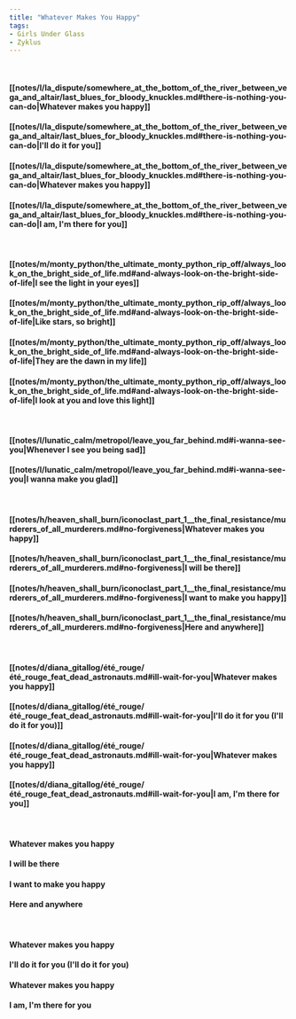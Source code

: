 ```yaml
---
title: "Whatever Makes You Happy"
tags:
- Girls Under Glass
- Zyklus
---
```

&nbsp;
#### [[notes/l/la_dispute/somewhere_at_the_bottom_of_the_river_between_vega_and_altair/last_blues_for_bloody_knuckles.md#there-is-nothing-you-can-do|Whatever makes you happy]]
#### [[notes/l/la_dispute/somewhere_at_the_bottom_of_the_river_between_vega_and_altair/last_blues_for_bloody_knuckles.md#there-is-nothing-you-can-do|I'll do it for you]]
#### [[notes/l/la_dispute/somewhere_at_the_bottom_of_the_river_between_vega_and_altair/last_blues_for_bloody_knuckles.md#there-is-nothing-you-can-do|Whatever makes you happy]]
#### [[notes/l/la_dispute/somewhere_at_the_bottom_of_the_river_between_vega_and_altair/last_blues_for_bloody_knuckles.md#there-is-nothing-you-can-do|I am, I'm there for you]]
&nbsp;
#### [[notes/m/monty_python/the_ultimate_monty_python_rip_off/always_look_on_the_bright_side_of_life.md#and-always-look-on-the-bright-side-of-life|I see the light in your eyes]]
#### [[notes/m/monty_python/the_ultimate_monty_python_rip_off/always_look_on_the_bright_side_of_life.md#and-always-look-on-the-bright-side-of-life|Like stars, so bright]]
#### [[notes/m/monty_python/the_ultimate_monty_python_rip_off/always_look_on_the_bright_side_of_life.md#and-always-look-on-the-bright-side-of-life|They are the dawn in my life]]
#### [[notes/m/monty_python/the_ultimate_monty_python_rip_off/always_look_on_the_bright_side_of_life.md#and-always-look-on-the-bright-side-of-life|I look at you and love this light]]
&nbsp;
#### [[notes/l/lunatic_calm/metropol/leave_you_far_behind.md#i-wanna-see-you|Whenever I see you being sad]]
#### [[notes/l/lunatic_calm/metropol/leave_you_far_behind.md#i-wanna-see-you|I wanna make you glad]]
&nbsp;
#### [[notes/h/heaven_shall_burn/iconoclast_part_1__the_final_resistance/murderers_of_all_murderers.md#no-forgiveness|Whatever makes you happy]]
#### [[notes/h/heaven_shall_burn/iconoclast_part_1__the_final_resistance/murderers_of_all_murderers.md#no-forgiveness|I will be there]]
#### [[notes/h/heaven_shall_burn/iconoclast_part_1__the_final_resistance/murderers_of_all_murderers.md#no-forgiveness|I want to make you happy]]
#### [[notes/h/heaven_shall_burn/iconoclast_part_1__the_final_resistance/murderers_of_all_murderers.md#no-forgiveness|Here and anywhere]]
&nbsp;
#### [[notes/d/diana_gitallog/été_rouge/été_rouge_feat_dead_astronauts.md#ill-wait-for-you|Whatever makes you happy]]
#### [[notes/d/diana_gitallog/été_rouge/été_rouge_feat_dead_astronauts.md#ill-wait-for-you|I'll do it for you (I'll do it for you)]]
#### [[notes/d/diana_gitallog/été_rouge/été_rouge_feat_dead_astronauts.md#ill-wait-for-you|Whatever makes you happy]]
#### [[notes/d/diana_gitallog/été_rouge/été_rouge_feat_dead_astronauts.md#ill-wait-for-you|I am, I'm there for you]]
&nbsp;
#### Whatever makes you happy
#### I will be there
#### I want to make you happy
#### Here and anywhere
&nbsp;
#### Whatever makes you happy
#### I'll do it for you (I'll do it for you)
#### Whatever makes you happy
#### I am, I'm there for you
